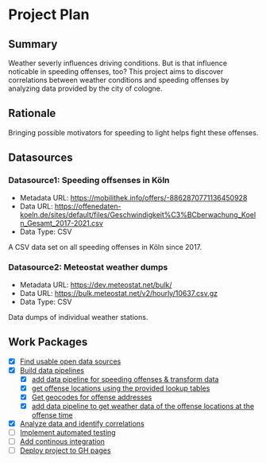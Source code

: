 # Project Plan

## Summary

Weather severly influences driving conditions. But is that influence noticable in speeding offenses, too? This project aims to discover correlations between weather conditions and speeding offenses by analyzing data provided by the city of cologne.

## Rationale

Bringing possible motivators for speeding to light helps fight these offenses.

## Datasources

<!-- Describe each datasources you plan to use in a section. Use the prefic "DatasourceX" where X is the id of the datasource. -->

### Datasource1: Speeding offsenses in Köln
* Metadata URL: https://mobilithek.info/offers/-8862870771136450928
* Data URL: https://offenedaten-koeln.de/sites/default/files/Geschwindigkeit%C3%BCberwachung_Koeln_Gesamt_2017-2021.csv
* Data Type: CSV

A CSV data set on all speeding offenses in Köln since 2017.

### Datasource2: Meteostat weather dumps
* Metadata URL: https://dev.meteostat.net/bulk/
* Data URL: https://bulk.meteostat.net/v2/hourly/10637.csv.gz
* Data Type: CSV

Data dumps of individual weather stations.

## Work Packages

<!-- List of work packages ordered sequentially, each pointing to an issue with more details. -->

- [x] [Find usable open data sources](https://github.com/derwehr/2023-saki/issues/1)
- [x] [Build data pipelines](https://github.com/derwehr/2023-saki/issues/2)
  - [x] [add data pipeline for speeding offenses & transform data](https://github.com/derwehr/2023-saki/issues/7)
  - [x] [get offense locations using the provided lookup tables](https://github.com/derwehr/2023-saki/issues/8)
  - [x] [Get geocodes for offense addresses](https://github.com/derwehr/2023-saki/issues/11)
  - [x] [add data pipeline to get weather data of the offense locations at the offense time](https://github.com/derwehr/2023-saki/issues/9)
- [x] [Analyze data and identify correlations](https://github.com/derwehr/2023-saki/issues/3)
- [ ] [Implement automated testing](https://github.com/derwehr/2023-saki/issues/4)
- [ ] [Add continous integration](https://github.com/derwehr/2023-saki/issues/5)
- [ ] [Deploy project to GH pages](https://github.com/derwehr/2023-saki/issues/6)
